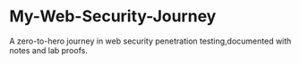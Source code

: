 # My-Web-Security-Journey
A zero-to-hero journey in web security penetration testing,documented with notes and lab proofs.
